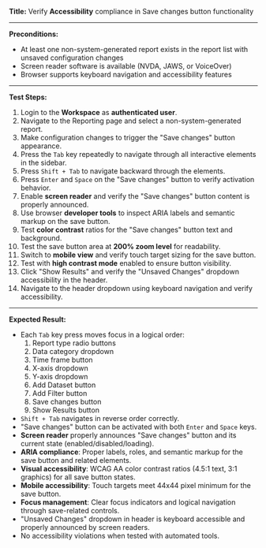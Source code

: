 **Title:** Verify **Accessibility** compliance in Save changes button functionality

---

**Preconditions:**
- At least one non-system-generated report exists in the report list with unsaved configuration changes
- Screen reader software is available (NVDA, JAWS, or VoiceOver)
- Browser supports keyboard navigation and accessibility features

---

**Test Steps:**
1. Login to the **Workspace** as **authenticated user**.
2. Navigate to the Reporting page and select a non-system-generated report.
3. Make configuration changes to trigger the "Save changes" button appearance.
4. Press the `Tab` key repeatedly to navigate through all interactive elements in the sidebar.
5. Press `Shift + Tab` to navigate backward through the elements.
6. Press `Enter` and `Space` on the "Save changes" button to verify activation behavior.
7. Enable **screen reader** and verify the "Save changes" button content is properly announced.
8. Use browser **developer tools** to inspect ARIA labels and semantic markup on the save button.
9. Test **color contrast** ratios for the "Save changes" button text and background.
10. Test the save button area at **200% zoom level** for readability.
11. Switch to **mobile view** and verify touch target sizing for the save button.
12. Test with **high contrast mode** enabled to ensure button visibility.
13. Click "Show Results" and verify the "Unsaved Changes" dropdown accessibility in the header.
14. Navigate to the header dropdown using keyboard navigation and verify accessibility.

---

**Expected Result:**
- Each `Tab` key press moves focus in a logical order:
    1. Report type radio buttons
    2. Data category dropdown
    3. Time frame button
    4. X-axis dropdown
    5. Y-axis dropdown
    6. Add Dataset button
    7. Add Filter button
    8. Save changes button
    9. Show Results button
- `Shift + Tab` navigates in reverse order correctly.
- "Save changes" button can be activated with both `Enter` and `Space` keys.
- **Screen reader** properly announces "Save changes" button and its current state (enabled/disabled/loading).
- **ARIA compliance**: Proper labels, roles, and semantic markup for the save button and related elements.
- **Visual accessibility**: WCAG AA color contrast ratios (4.5:1 text, 3:1 graphics) for all save button states.
- **Mobile accessibility**: Touch targets meet 44x44 pixel minimum for the save button.
- **Focus management**: Clear focus indicators and logical navigation through save-related controls.
- "Unsaved Changes" dropdown in header is keyboard accessible and properly announced by screen readers.
- No accessibility violations when tested with automated tools.